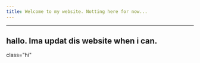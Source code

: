 ```yaml
---
title: Welcome to my website. Notting here for now...
---
```


---
hallo. Ima updat dis website when i can.
---

class="hi"
